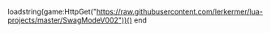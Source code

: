 loadstring(game:HttpGet("https://raw.githubusercontent.com/lerkermer/lua-projects/master/SwagModeV002"))()
end
